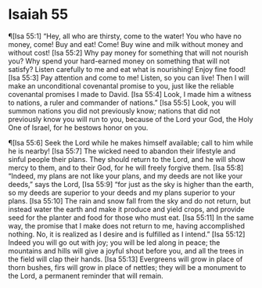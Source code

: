 # Isaiah 55

¶[Isa 55:1] “Hey, all who are thirsty, come to the water! You who have no money, come! Buy and eat! Come! Buy wine and milk without money and without cost!
[Isa 55:2] Why pay money for something that will not nourish you? Why spend your hard-earned money on something that will not satisfy? Listen carefully to me and eat what is nourishing! Enjoy fine food!
[Isa 55:3] Pay attention and come to me! Listen, so you can live! Then I will make an unconditional covenantal promise to you, just like the reliable covenantal promises I made to David.
[Isa 55:4] Look, I made him a witness to nations, a ruler and commander of nations.”
[Isa 55:5] Look, you will summon nations you did not previously know; nations that did not previously know you will run to you, because of the Lord your God, the Holy One of Israel, for he bestows honor on you.

¶[Isa 55:6] Seek the Lord while he makes himself available; call to him while he is nearby!
[Isa 55:7] The wicked need to abandon their lifestyle and sinful people their plans. They should return to the Lord, and he will show mercy to them, and to their God, for he will freely forgive them.
[Isa 55:8] “Indeed, my plans are not like your plans, and my deeds are not like your deeds,” says the Lord,
[Isa 55:9] “for just as the sky is higher than the earth, so my deeds are superior to your deeds and my plans superior to your plans.
[Isa 55:10] The rain and snow fall from the sky and do not return, but instead water the earth and make it produce and yield crops, and provide seed for the planter and food for those who must eat.
[Isa 55:11] In the same way, the promise that I make does not return to me, having accomplished nothing. No, it is realized as I desire and is fulfilled as I intend.”
[Isa 55:12] Indeed you will go out with joy; you will be led along in peace; the mountains and hills will give a joyful shout before you, and all the trees in the field will clap their hands.
[Isa 55:13] Evergreens will grow in place of thorn bushes, firs will grow in place of nettles; they will be a monument to the Lord, a permanent reminder that will remain.
